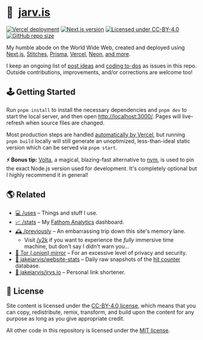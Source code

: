 # 🏡&nbsp;&nbsp;[jarv.is](https://jarv.is/)

[![Vercel deployment](https://img.shields.io/github/deployments/jakejarvis/jarv.is/production?label=vercel&logo=vercel&logoColor=white)](https://vercel.com/deployments/jarv.is)
[![Next.js version](https://img.shields.io/github/package-json/dependency-version/jakejarvis/jarv.is/next/main?color=ff4088&label=next.js&logo=nextdotjs&logoColor=white)](https://nextjs.org/)
[![Licensed under CC-BY-4.0](https://img.shields.io/badge/license-CC--BY--4.0-fb7828?logo=creative-commons&logoColor=white)](LICENSE)
[![GitHub repo size](https://img.shields.io/github/repo-size/jakejarvis/jarv.is?color=009cdf&label=repo%20size&logo=git&logoColor=white)](https://github.com/jakejarvis/jarv.is)

My humble abode on the World Wide Web, created and deployed using [Next.js](https://nextjs.org/), [Stitches](https://stitches.dev/), [Prisma](https://www.prisma.io/), [Vercel](https://vercel.com/), [Neon](https://neon.tech/), [and more](https://jarv.is/humans.txt).

I keep an ongoing list of [post ideas](https://github.com/jakejarvis/jarv.is/issues/1) and [coding to-dos](https://github.com/jakejarvis/jarv.is/issues/714) as issues in this repo. Outside contributions, improvements, and/or corrections are welcome too!

## 🕹️ Getting Started

Run `pnpm install` to install the necessary dependencies and `pnpm dev` to start the local server, and then open [http://localhost:3000/](http://localhost:3000/). Pages will live-refresh when source files are changed.

Most production steps are handled [automatically by Vercel](https://vercel.com/docs/frameworks/nextjs), but running `pnpm build` locally will still generate an unoptimized, less-than-ideal static version which can be served via `pnpm start`.

**⚡ Bonus tip:** [Volta](https://volta.sh/), a magical, blazing-fast alternative to [nvm](https://github.com/nvm-sh/nvm), is used to pin the exact Node.js version used for development. It's completely optional but I highly recommend it in general!

## 🌎 Related

- [💻 /uses](https://jarv.is/uses/) – Things and stuff I use.
- [📈 /stats](https://jarv.is/stats/) – My [Fathom Analytics](https://usefathom.com/ref/ZEYG0O) dashboard.
- [🕰️ /previously](https://jarv.is/previously/) – An embarrassing trip down this site's memory lane.
  - Visit [/y2k](https://jarv.is/y2k/) if you want to experience the _fully_ immersive time machine, but don't say I didn't warn you...
- [🧅 Tor (.onion) mirror](http://jarvis2i2vp4j4tbxjogsnqdemnte5xhzyi7hziiyzxwge3hzmh57zad.onion/) – For an excessive level of privacy and security.
- [🧮 jakejarvis/website-stats](https://github.com/jakejarvis/website-stats) – Daily raw snapshots of the [hit counter](pages/api/hits.ts) database.
- [🔗 jakejarvis/jrvs.io](https://github.com/jakejarvis/jrvs.io) – Personal link shortener.

## 📜 License

Site content is licensed under the [CC-BY-4.0 license](LICENSE), which means that you can copy, redistribute, remix, transform, and build upon the content for any purpose as long as you give appropriate credit.

All other code in this repository is licensed under the [MIT license](LICENSE-CODE).
